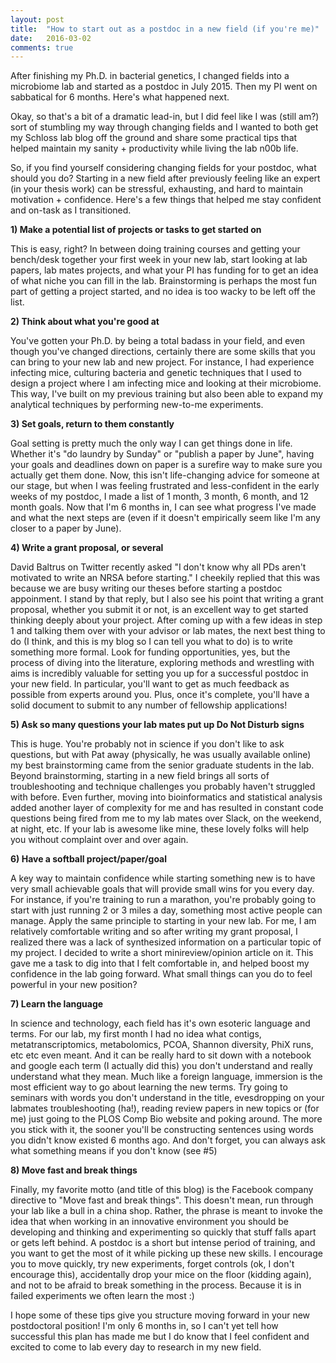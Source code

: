 ```yaml
---
layout: post
title:  "How to start out as a postdoc in a new field (if you're me)"
date:   2016-03-02
comments: true
---
```


After finishing my Ph.D. in bacterial genetics, I changed fields into a microbiome lab and started as a postdoc in July 2015. Then my PI went on sabbatical for 6 months. Here's what happened next. 

Okay, so that's a bit of a dramatic lead-in, but I did feel like I was (still am?) sort of stumbling my way through changing fields and I wanted to both get my Schloss lab blog off the ground and share some practical tips that helped maintain my sanity + productivity while living the lab n00b life.

So, if you find yourself considering changing fields for your postdoc, what should you do? Starting in a new field after previously feeling like an expert (in your thesis work) can be stressful, exhausting, and hard to maintain motivation + confidence. Here's a few things that helped me stay confident and on-task as I transitioned.  

**1) Make a potential list of projects or tasks to get started on**

This is easy, right? In between doing training courses and getting your bench/desk together your first week in your new lab, start looking at lab papers, lab mates projects, and what your PI has funding for to get an idea of what niche you can fill in the lab. Brainstorming is perhaps the most fun part of getting a project started, and no idea is too wacky to be left off the list. 

**2) Think about what you're good at**

You've gotten your Ph.D. by being a total badass in your field, and even though you've changed directions, certainly there are some skills that you can bring to your new lab and new project. For instance, I had experience infecting mice, culturing bacteria and genetic techniques that I used to design a project where I am infecting mice and looking at their microbiome. This way, I've built on my previous training but also been able to expand my analytical techniques by performing new-to-me experiments. 

**3) Set goals, return to them constantly**

Goal setting is pretty much the only way I can get things done in life. Whether it's "do laundry by Sunday" or "publish a paper by June", having your goals and deadlines down on paper is a surefire way to make sure you actually get them done. Now, this isn't life-changing advice for someone at our stage, but when I was feeling frustrated and less-confident in the early weeks of my postdoc, I made a list of 1 month, 3 month, 6 month, and 12 month goals. Now that I'm 6 months in, I can see what progress I've made and what the next steps are (even if it doesn't empirically seem like I'm any closer to a paper by June). 

**4) Write a grant proposal, or several** 

David Baltrus on Twitter recently asked "I don't know why all PDs aren't motivated to write an NRSA before starting." I cheekily replied that this was because we are busy writing our theses before starting a postdoc appoinment. I stand by that reply, but I also see his point that writing a grant proposal, whether you submit it or not, is an excellent way to get started thinking deeply about your project. After coming up with a few ideas in step 1 and talking them over with your advisor or lab mates, the next best thing to do (I think, and this is my blog so I can tell you what to do) is to write something more formal. Look for funding opportunities, yes, but the process of diving into the literature, exploring methods and wrestling with aims is incredibly valuable for setting you up for a successful postdoc in your new field. In particular, you'll want to get as much feedback as possible from experts around you. Plus, once it's complete, you'll have a solid document to submit to any number of fellowship applications! 

**5) Ask so many questions your lab mates put up Do Not Disturb signs**

This is huge. You're probably not in science if you don't like to ask questions, but with Pat away (physically, he was usually available online) my best brainstorming came from the senior graduate students in the lab. Beyond brainstorming, starting in a new field brings all sorts of troubleshooting and technique challenges you probably haven't struggled with before. Even further, moving into bioinformatics and statistical analysis added another layer of complexity for me and has resulted in constant code questions being fired from me to my lab mates over Slack, on the weekend, at night, etc. If your lab is awesome like mine, these lovely folks will help you without complaint over and over again. 

**6) Have a softball project/paper/goal**

A key way to maintain confidence while starting something new is to have very small achievable goals that will provide small wins for you every day. For instance, if you're training to run a marathon, you're probably going to start with just running 2 or 3 miles a day, something most active people can manage. Apply the same principle to starting in your new lab. For me, I am relatively comfortable writing and so after writing my grant proposal, I realized there was a lack of synthesized information on a particular topic of my project. I decided to write a short minireview/opinion article on it. This gave me a task to dig into that I felt comfortable in, and helped boost my confidence in the lab going forward. What small things can you do to feel powerful in your new position? 

**7) Learn the language**

In science and technology, each field has it's own esoteric language and terms. For our lab, my first month I had no idea what contigs, metatranscriptomics, metabolomics, PCOA, Shannon diversity, PhiX runs, etc etc even meant. And it can be really hard to sit down with a notebook and google each term (I actually did this) you don't understand and really understand what they mean. Much like a foreign language, immersion is the most efficient way to go about learning the new terms. Try going to seminars with words you don't understand in the title, evesdropping on your labmates troubleshooting (ha!), reading review papers in new topics or (for me) just going to the PLOS Comp Bio website and poking around. The more you stick with it, the sooner you'll be constructing sentences using words you didn't know existed 6 months ago. And don't forget, you can always ask what something means if you don't know (see #5)

**8) Move fast and break things**

Finally, my favorite motto (and title of this blog) is the Facebook company directive to "Move fast and break things". This doesn't mean, run through your lab like a bull in a china shop. Rather, the phrase is meant to invoke the idea that when working in an innovative environment you should be developing and thinking and experimenting so quickly that stuff falls apart or gets left behind. A postdoc is a short but intense period of training, and you want to get the most of it while picking up these new skills. I encourage you to move quickly, try new experiments, forget controls (ok, I don't encourage this), accidentally drop your mice on the floor (kidding again), and not to be afraid to break something in the process. Because it is in failed experiments we often learn the most :) 

I hope some of these tips give you structure moving forward in your new postdoctoral position! I'm only 6 months in, so I can't yet tell how successful this plan has made me but I do know that I feel confident and excited to come to lab every day to research in my new field. 
